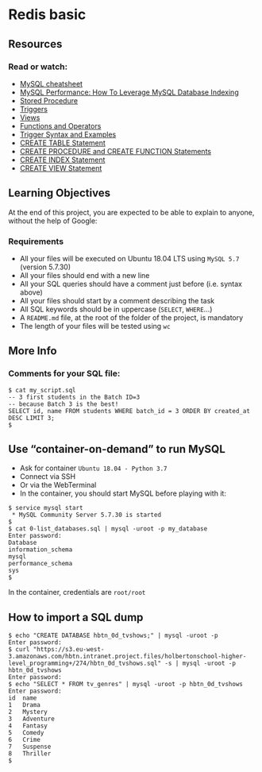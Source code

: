# Redis basic

## Resources
### Read or watch:

- [MySQL cheatsheet](https://intranet.hbtn.io/rltoken/XCHG-pgtifYRSw8ILB6DEw)
- [MySQL Performance: How To Leverage MySQL Database Indexing](https://intranet.hbtn.io/rltoken/VXAPISdkpKg3YD3HmVQXlw)
- [Stored Procedure](https://intranet.hbtn.io/rltoken/C37E-NvP8KxpI5Ds5w1oAQ)
- [Triggers](https://intranet.hbtn.io/rltoken/0xFZu5AK0imLk70dxxcODA)
- [Views](https://intranet.hbtn.io/rltoken/Q8butAms3BthfCFhXuQSPA)
- [Functions and Operators](https://intranet.hbtn.io/rltoken/0ezATipRSpz1K8MixrD2Rg)
- [Trigger Syntax and Examples](https://intranet.hbtn.io/rltoken/rc8oho9n7LAjtffC584tgA)
- [CREATE TABLE Statement](https://intranet.hbtn.io/rltoken/F1SUJgWz-4YNNYLPkL9tPw)
- [CREATE PROCEDURE and CREATE FUNCTION Statements](https://intranet.hbtn.io/rltoken/XhYdXik2tTMK2k81WxulpA)
- [CREATE INDEX Statement](https://intranet.hbtn.io/rltoken/K90KZ3z4gL5mPpHROlEOcg)
- [CREATE VIEW Statement](https://intranet.hbtn.io/rltoken/VJESVxV2V7jGqrR-50903A)

## Learning Objectives
At the end of this project, you are expected to be able to explain to anyone, without the help of Google:

### Requirements
- All your files will be executed on Ubuntu 18.04 LTS using `MySQL 5.7` (version 5.7.30)
- All your files should end with a new line
- All your SQL queries should have a comment just before (i.e. syntax above)
- All your files should start by a comment describing the task
- All SQL keywords should be in uppercase (`SELECT`, `WHERE`…)
- A `README.md` file, at the root of the folder of the project, is mandatory
- The length of your files will be tested using `wc`

## More Info
### Comments for your SQL file:
```
$ cat my_script.sql
-- 3 first students in the Batch ID=3
-- because Batch 3 is the best!
SELECT id, name FROM students WHERE batch_id = 3 ORDER BY created_at DESC LIMIT 3;
$
```
## Use “container-on-demand” to run MySQL
- Ask for container `Ubuntu 18.04 - Python 3.7`
- Connect via SSH
- Or via the WebTerminal
- In the container, you should start MySQL before playing with it:
```
$ service mysql start
 * MySQL Community Server 5.7.30 is started
$
$ cat 0-list_databases.sql | mysql -uroot -p my_database
Enter password: 
Database
information_schema
mysql
performance_schema
sys
$
```
In the container, credentials are `root/root`
## How to import a SQL dump
```
$ echo "CREATE DATABASE hbtn_0d_tvshows;" | mysql -uroot -p
Enter password: 
$ curl "https://s3.eu-west-3.amazonaws.com/hbtn.intranet.project.files/holbertonschool-higher-level_programming+/274/hbtn_0d_tvshows.sql" -s | mysql -uroot -p hbtn_0d_tvshows
Enter password: 
$ echo "SELECT * FROM tv_genres" | mysql -uroot -p hbtn_0d_tvshows
Enter password: 
id  name
1   Drama
2   Mystery
3   Adventure
4   Fantasy
5   Comedy
6   Crime
7   Suspense
8   Thriller
$
```

